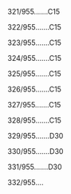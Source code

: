 321/955.......C15 


322/955.......C15 


323/955.......C15 


324/955.......C15 


325/955.......C15 


326/955.......C15 


327/955.......C15 


328/955.......C15 


329/955.......D30 


330/955.......D30 


331/955.......D30 


332/955.... 

